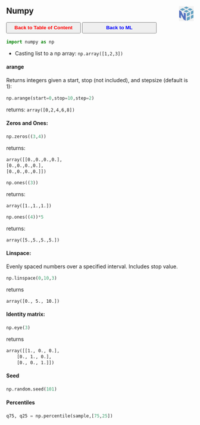 ## Numpy <img src="../img/numpy_logo.jpg" width="40" height="40" style="float: right;" />

<a><button name="button" style = "color:red;width:200px;height:30px;cursor:pointer" onclick="window.location.href='https://reynier0611.github.io';">**Back to Table of Content**</button></a> <a><button name="button" style = "color:blue;width:200px;height:30px;cursor:pointer" onclick="window.location.href='https://reynier0611.github.io/ml/ml.html';">**Back to ML**</button></a>

```python
import numpy as np
```

- Casting list to a np array: ```np.array([1,2,3])```

#### arange

Returns integers given a start, stop (not included), and stepsize (default is 1):

```python
np.arange(start=0,stop=10,step=2)
```

returns: ```array([0,2,4,6,8])```

#### Zeros and Ones:

```python
np.zeros((3,4))
```

returns:

```
array([[0.,0.,0.,0.],
[0.,0.,0.,0.],
[0.,0.,0.,0.]])
```

```python
np.ones((3))
```

returns:

```
array([1.,1.,1.])
```

```python
np.ones((4))*5
```

returns:

```
array([5.,5.,5.,5.])
```

#### Linspace:

Evenly spaced numbers over a specified interval. Includes stop value.

```python
np.linspace(0,10,3)
```

returns

```
array([0., 5., 10.])
```

#### Identity matrix:

```python
np.eye(3)
```

returns

```
array([[1., 0., 0.],
	[0., 1., 0.],
	[0., 0., 1.]])
```

#### Seed

```python
np.random.seed(101)
```

#### Percentiles

```python
q75, q25 = np.percentile(sample,[75,25])
```